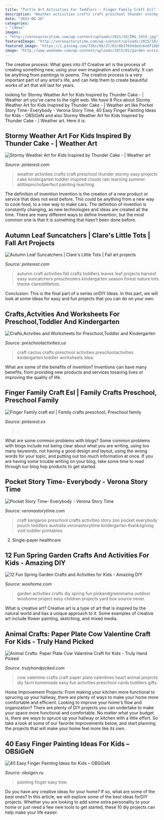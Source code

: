 ```yaml
---
title: "Turtle Art Activities For Toddlers - Finger Family Craft Esl"
description: "Weather activities crafts craft preschool thunder stormy easy projects cake kindergarten toddler inspired clouds rain learning summer alittlepinchofperfect painting teaching"
date: "2023-06-28"
categories:
- "ideas"
images:
- "http://veronastorytime.com/wp-content/uploads/2015/10/IMG_1459.jpg"
featuredImage: "http://veronastorytime.com/wp-content/uploads/2015/10/IMG_1459.jpg"
featured_image: "https://i.pinimg.com/736x/0b/37/03/0b37034dedc6edf18b8ca1bd80bba3e0--finger-family-preschool-teachers.jpg"
image: "http://www.woohome.com/wp-content/uploads/2015/01/garden-activities-for-kids-woohome-8.jpg"
---
```



The creative process: What goes into it?
Creative art is the process of creating something new, using your own imagination and creativity. It can be anything from paintings to poems. The creative process is a very important part of any artist's life, and can help them to create beautiful works of art that will last for years.

	

		
looking for Stormy Weather Art for Kids Inspired by Thunder Cake - | Weather art you've came to the right web. We have 8 Pics about Stormy Weather Art for Kids Inspired by Thunder Cake - | Weather art like Pocket Story Time- Everybody - Verona Story Time, 40 Easy Finger Painting Ideas for Kids – OBSiGeN and also Stormy Weather Art for Kids Inspired by Thunder Cake - | Weather art. Here it is:
		
    
## Stormy Weather Art For Kids Inspired By Thunder Cake - | Weather Art

<img loading=lazy src="https://i.pinimg.com/736x/76/46/0f/76460fa7c84265fde043a839bea84bb1--weather-crafts-book-activities.jpg" onerror="this.onerror=null;this.src='https://tse1.mm.bing.net/th?id=OIP.Ca8JJtmhGqNb0sACYO20HAHaMs&amp;pid=15.1';" alt="Stormy Weather Art for Kids Inspired by Thunder Cake - | Weather art">

_Source: pinterest.com_

>weather activities crafts craft preschool thunder stormy easy projects cake kindergarten toddler inspired clouds rain learning summer alittlepinchofperfect painting teaching. 

	

The definition of invention
Invention is the creation of a new product or service that does not exist before. This could be anything from a new way to cook food, to a new way to make cars. The definition of invention is constantly changing, as new technologies and ideas are created all the time. There are many different ways to define Invention, but the most common one is that it is something that hasn't been done before.

    
## Autumn Leaf Suncatchers | Clare&#039;s Little Tots | Fall Art Projects

<img loading=lazy src="https://i.pinimg.com/736x/59/cf/cf/59cfcfdd81da2f34d07063526c7b25c7--autumn-activities-art-activities.jpg" onerror="this.onerror=null;this.src='https://tse4.mm.bing.net/th?id=OIP.1ayCb0-Fw0Po8yDqXaHcmgHaFj&amp;pid=15.1';" alt="Autumn Leaf Suncatchers | Clare&#039;s Little Tots | Fall art projects">

_Source: pinterest.com_

>autumn craft activities fall crafts toddlers leaves leaf projects harvest easy suncatchers preschoolers kindergarten season forest nature tots theme clareslittletots. 

	

Conclusion:
This is the final part of a series onDIY Ideas. In this part, we will look at some ideas for easy and fun projects that you can do on your own.

    
## Crafts,Actvities And Worksheets For Preschool,Toddler And Kindergarten

<img loading=lazy src="http://www.preschoolactivities.us/wp-content/uploads/2018/02/cactus-craft.jpg" onerror="this.onerror=null;this.src='https://tse2.mm.bing.net/th?id=OIP.ztVPkn1BA0RYH5fUdHr5YwHaHa&amp;pid=15.1';" alt="Crafts,Actvities and Worksheets for Preschool,Toddler and Kindergarten">

_Source: preschoolactivities.us_

>craft cactus crafts preschool activities preschoolactivities kindergarten toddler worksheets idea. 

	

What are some of the benefits of invention?
Inventions can have many benefits, from providing new products and services tosaving lives or improving the quality of life.

    
## Finger Family Craft Esl | Family Crafts Preschool, Preschool Family

<img loading=lazy src="https://i.pinimg.com/736x/0b/37/03/0b37034dedc6edf18b8ca1bd80bba3e0--finger-family-preschool-teachers.jpg" onerror="this.onerror=null;this.src='https://tse2.mm.bing.net/th?id=OIP.PV8dXGSvi3p1aGCHjXWThgCoEs&amp;pid=15.1';" alt="Finger Family craft esl | Family crafts preschool, Preschool family">

_Source: pinterest.es_

>. 

	

What are some common problems with blogs?
Some common problems with blogs include not being clear about what you are writing, using too many keywords, not having a good design and layout, using the wrong words for your topic, and putting out too much information at once. If you are having some trouble writing on your blog, take some time to read through our blog hop products to get started.

    
## Pocket Story Time- Everybody - Verona Story Time

<img loading=lazy src="http://veronastorytime.com/wp-content/uploads/2015/10/IMG_1459.jpg" onerror="this.onerror=null;this.src='https://tse1.mm.bing.net/th?id=OIP.CAmlnGvEH2T8VOISJRSphQHaJ4&amp;pid=15.1';" alt="Pocket Story Time- Everybody - Verona Story Time">

_Source: veronastorytime.com_

>craft kangaroo preschool crafts activities story zoo pocket everybody pouch toddlers australia veronastorytime kindergarten thanksgiving visit toddler printables. 

	

2. Single-payer healthcare

    
## 12 Fun Spring Garden Crafts And Activities For Kids - Amazing DIY

<img loading=lazy src="http://www.woohome.com/wp-content/uploads/2015/01/garden-activities-for-kids-woohome-8.jpg" onerror="this.onerror=null;this.src='https://tse1.mm.bing.net/th?id=OIP.I-e8d0Wdo91S6SwrCLHJGQHaLH&amp;pid=15.1';" alt="12 Fun Spring Garden Crafts and Activities for Kids - Amazing DIY">

_Source: woohome.com_

>garden activities crafts diy spring fun pinkandgreenmama outdoor woohome project easy children projects yard box source never. 

	

What is creative art?
Creative art is a type of art that is inspired by the natural world and has a unique approach to it. Some examples of creative art include flower painting, sketching, and mixed media.

    
## Animal Crafts: Paper Plate Cow Valentine Craft For Kids - Truly Hand Picked

<img loading=lazy src="https://trulyhandpicked.com/wp-content/uploads/2019/02/paper-plate-cow-valentine-craft-for-kids-crafty-morning-1550725303g48kn.png" onerror="this.onerror=null;this.src='https://tse2.mm.bing.net/th?id=OIP.MzlFxiNEbZHSxvPOefvmKQHaLd&amp;pid=15.1';" alt="Animal Crafts: Paper Plate Cow Valentine Craft for Kids - Truly Hand Picked">

_Source: trulyhandpicked.com_

>cow valentine crafts craft paper plate valentines heart animal projects diy farm homemade easy fun activities preschool cards toddlers gifts. 

	

Home Improvement Projects: From making your kitchen more functional to sprucing up your hallway, there are plenty of ways to make your home more comfortable and efficient.
Looking to improve your home's flow and organization? There are plenty of DIY projects you can undertake to make your space more functional and comfortable. No matter what your budget is, there are ways to spruce up your hallway or kitchen with a little effort. So take a look at some of our favorite improvements below, and start planning the projects that will make your home feel more like its own.

    
## 40 Easy Finger Painting Ideas For Kids – OBSiGeN

<img loading=lazy src="http://hobbylesson.com/wp-content/uploads/2018/11/Easy-Finger-Painting-Ideas-for-Kids-11.jpg" onerror="this.onerror=null;this.src='https://tse4.mm.bing.net/th?id=OIP.3-uFOZNIfJJmMW7tn4D8wwHaM7&amp;pid=15.1';" alt="40 Easy Finger Painting Ideas for Kids – OBSiGeN">

_Source: obsigen.ru_

>painting finger easy tree. 

	

Do you have any creative ideas for your home? If so, what are some of the best ones? In this article, we will explore some of the best ideas forDIY projects. Whether you are looking to add some extra personality to your home or just need a few new tools to get started, these 10 diy projects can help make your life easier.


